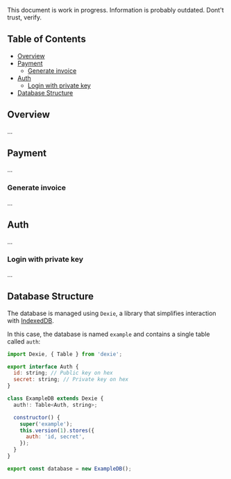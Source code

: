 This document is work in progress. Information is probably outdated. Dont't trust, verify.

## Table of Contents

- [Overview](#overview)
- [Payment](#payment)
  - [Generate invoice](#generate-invoice)
- [Auth](#auth)
  - [Login with private key](#login-with-private-key)
- [Database Structure](#database-structure)

## Overview

...

## Payment

...

### Generate invoice

...

## Auth

...

### Login with private key

...

## Database Structure

The database is managed using `Dexie`, a library that simplifies interaction with [IndexedDB](https://developer.mozilla.org/es/docs/Web/API/IndexedDB_API). 

In this case, the database is named `example` and contains a single table called `auth`:

``` javascript
import Dexie, { Table } from 'dexie';

export interface Auth {
  id: string; // Public key on hex
  secret: string; // Private key on hex
}

class ExampleDB extends Dexie {
  auth!: Table<Auth, string>;

  constructor() {
    super('example');
    this.version(1).stores({
      auth: 'id, secret',
    });
  }
}

export const database = new ExampleDB();
```